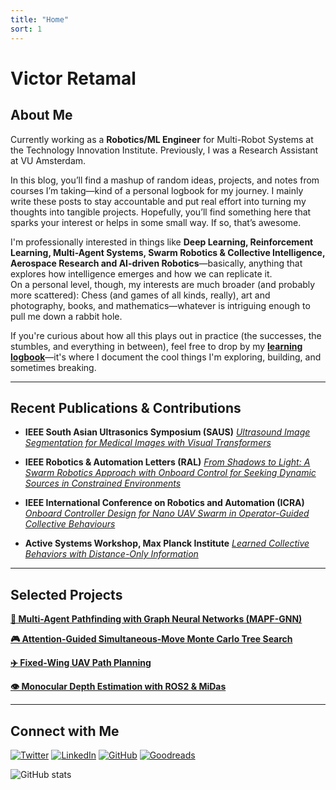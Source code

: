 ```yaml
---
title: "Home"
sort: 1
---
```

# Victor Retamal

## About Me  
Currently working as a **Robotics/ML Engineer** for Multi-Robot Systems at the Technology Innovation Institute. Previously, I was a Research Assistant at VU Amsterdam.

In this blog, you’ll find a mashup of random ideas, projects, and notes from courses I’m taking—kind of a personal logbook for my journey. I mainly write these posts to stay accountable and put real effort into turning my thoughts into tangible projects. Hopefully, you’ll find something here that sparks your interest or helps in some small way. If so, that’s awesome.

I'm professionally interested in things like **Deep Learning, Reinforcement Learning, Multi-Agent Systems, Swarm Robotics & Collective Intelligence, Aerospace Research and AI-driven Robotics**—basically, anything that explores how intelligence emerges and how we can replicate it.
<br>
On a personal level, though, my interests are much broader (and probably more scattered): Chess (and games of all kinds, really), art and photography, books, and mathematics—whatever is intriguing enough to pull me down a rabbit hole.

If you're curious about how all this plays out in practice (the successes, the stumbles, and everything in between), feel free to drop by my **[learning logbook](https://retamalvictor.github.io/blog/learning%20journey/introduction.html)**—it's where I document the cool things I'm exploring, building, and sometimes breaking.

---

## Recent Publications & Contributions

- **IEEE South Asian Ultrasonics Symposium (SAUS)** 
  *[Ultrasound Image Segmentation for Medical Images with Visual Transformers](https://github.com/RetamalVictor/CBIM-Medical-Image-Segmentation)*

- **IEEE Robotics & Automation Letters (RAL)**  *[From Shadows to Light: A Swarm Robotics Approach with Onboard Control for Seeking Dynamic Sources in Constrained Environments](https://github.com/tugayalperen/Gradient_following_firmware)*

- **IEEE International Conference on Robotics and Automation (ICRA)** *[Onboard Controller Design for Nano UAV Swarm in Operator-Guided Collective Behaviours ](https://github.com/RetamalVictor/crazyflie-firmware-VU)*

- **Active Systems Workshop, Max Planck Institute**  *[Learned Collective Behaviors with Distance-Only Information](https://github.com/RetamalVictor/marl-range-flocking)*

---

## Selected Projects

**[🤖 Multi-Agent Pathfinding with Graph Neural Networks (MAPF-GNN)](https://github.com/RetamalVictor/MAPF-GNN)**

**[🎮 Attention-Guided Simultaneous-Move Monte Carlo Tree Search](https://github.com/RetamalVictor/A-SM-MCTS)**  

**[✈️ Fixed-Wing UAV Path Planning](https://github.com/RetamalVictor/fw-path-planning)**  

**[👁️ Monocular Depth Estimation with ROS2 & MiDas](https://github.com/RetamalVictor/Monocular-Depth-Estimation)**

---

## Connect with Me

[![Twitter](https://img.shields.io/badge/-Twitter-blue)](https://twitter.com/Victor_Retamal_)
[![LinkedIn](https://img.shields.io/badge/-LinkedIn-blue)](https://www.linkedin.com/in/victor-retamal/)
[![GitHub](https://img.shields.io/badge/-GitHub-gray)](https://github.com/RetamalVictor)
[![Goodreads](https://img.shields.io/badge/-Goodreads-brown)](https://www.goodreads.com/user/show/72885820-victor-retamal)


![GitHub stats](https://github-readme-stats-alpha-mauve.vercel.app/api/top-langs/?username=RetamalVictor&show_icons=true&hide_border=true&layout=compact&langs_count=8&theme=transparent)
